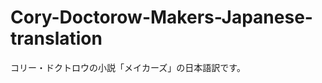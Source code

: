 Cory-Doctorow-Makers-Japanese-translation
=========================================

コリー・ドクトロウの小説「メイカーズ」の日本語訳です。
